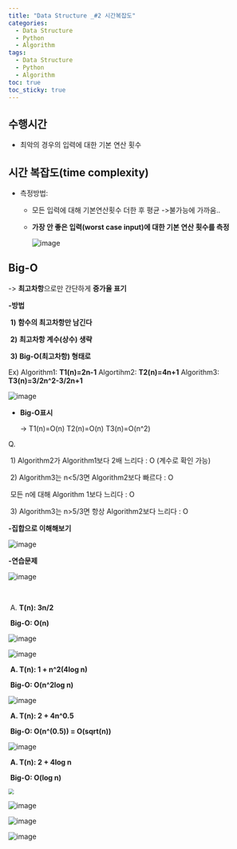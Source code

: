 ```yaml
---
title: "Data Structure _#2 시간복잡도"
categories:
  - Data Structure
  - Python
  - Algorithm
tags:
  - Data Structure
  - Python
  - Algorithm
toc: true  
toc_sticky: true 
---
```

## 수행시간

* 최악의 경우의 입력에 대한 기본 연산 횟수


## 시간 복잡도(time complexity)

* 측정방법:

  * 모든 입력에 대해 기본연산횟수 더한 후 평균 ->불가능에 가까움..

  * **가장 안 좋은 입력(worst case input)에 대한 기본 연산 횟수를 측정**

    ![image](https://user-images.githubusercontent.com/79195793/119261151-0f2ceb00-bc11-11eb-8cad-b4f6b2058955.png)

## Big-O

-> **최고차항**으로만 간단하게 **증가율 표기**

 **-방법**

​	**1)**  **함수의 최고차항만 남긴다**

​	**2)**  **최고차항 계수(상수) 생략**

​	**3)**  **Big-O(최고차항) 형태로**

Ex) Algorithm1: **T1(n)=2n-1**   Algortihm2: **T2(n)=4n+1**   Algorithm3: **T3(n)=3/2n^2-3/2n+1**

  ![image](https://user-images.githubusercontent.com/79195793/119261249-85315200-bc11-11eb-80ff-7ea0736839f3.png)


 * **Big-O표시**

   -> T1(n)=O(n)     T2(n)=O(n)    T3(n)=O(n^2)

Q. 

​	1)  Algorithm2가 Algorithm1보다 2배 느리다 : O (계수로 확인 가능)

​	2)  Algorithm3는   n<5/3면 Algorithm2보다 빠르다  : O

​       						     모든 n에 대해 Algorithm 1보다 느리다 : O

​	3) Algorithm3는 n>5/3면 항상 Algorithm2보다 느리다    : O



**-집합으로 이해해보기**

![image](https://user-images.githubusercontent.com/79195793/119261331-e1947180-bc11-11eb-8a3d-cc4d4f0489d2.png)



**-연습문제**

![image](https://user-images.githubusercontent.com/79195793/119261347-f07b2400-bc11-11eb-930a-4336cdca9786.png)

​		

​					A. **T(n): 3n/2**

​						**Big-O: O(n)**

![image](https://user-images.githubusercontent.com/79195793/119261352-f53fd800-bc11-11eb-9d41-a2ca72657193.png)

![image](https://user-images.githubusercontent.com/79195793/119261380-16082d80-bc12-11eb-9e03-96604d9f421d.png)

​					**A. T(n): 1 + n^2(4log n)**

​						 **Big-O: O(n^2log n)**

 

![image](https://user-images.githubusercontent.com/79195793/119261376-10124c80-bc12-11eb-8b7f-7b6e153affb1.png)

​					**A. T(n): 2 + 4n^0.5**

​						**Big-O: O(n^(0.5)) = O(sqrt(n))**



![image](https://user-images.githubusercontent.com/79195793/119261372-0b4d9880-bc12-11eb-8c61-d78db809cd33.png)

​					**A. T(n): 2 + 4log n**

​						**Big-O: O(log n)**



<img src="https://user-images.githubusercontent.com/79195793/119261410-451e9f00-bc12-11eb-8c79-d941bf4cf727.png" style="zoom:67%;" />

![image](https://user-images.githubusercontent.com/79195793/119261449-739c7a00-bc12-11eb-9d9a-d8310230ebd2.png)

![image](https://user-images.githubusercontent.com/79195793/119261462-7eefa580-bc12-11eb-90db-2e4a41dfdd78.png)

![image](https://user-images.githubusercontent.com/79195793/119261479-92027580-bc12-11eb-9fd0-b4ee33717451.png)
